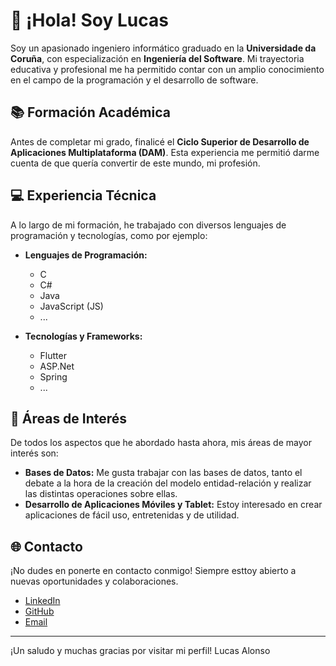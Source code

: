 # 👋 ¡Hola! Soy Lucas

Soy un apasionado ingeniero informático graduado en la **Universidade da Coruña**, con especialización en **Ingeniería del Software**. Mi trayectoria educativa y profesional me ha permitido contar con un amplio conocimiento en el campo de la programación y el desarrollo de software.

## 📚 Formación Académica

Antes de completar mi grado, finalicé el **Ciclo Superior de Desarrollo de Aplicaciones Multiplataforma (DAM)**. Esta experiencia me permitió darme cuenta de que quería convertir de este mundo, mi profesión.

## 💻 Experiencia Técnica

A lo largo de mi formación, he trabajado con diversos lenguajes de programación y tecnologías, como por ejemplo:

- **Lenguajes de Programación:**
  - C
  - C#
  - Java
  - JavaScript (JS)
  - ...

- **Tecnologías y Frameworks:**
  - Flutter
  - ASP.Net
  - Spring
  - ...

## 🌟 Áreas de Interés

De todos los aspectos que he abordado hasta ahora, mis áreas de mayor interés son:

- **Bases de Datos:** Me gusta trabajar con las bases de datos, tanto el debate a la hora de la creación del modelo entidad-relación y realizar las distintas operaciones sobre ellas.
- **Desarrollo de Aplicaciones Móviles y Tablet:** Estoy interesado en crear aplicaciones de fácil uso, entretenidas y de utilidad.

## 🌐 Contacto

¡No dudes en ponerte en contacto conmigo! Siempre esttoy abierto a nuevas oportunidades y colaboraciones.

- [LinkedIn](https://www.linkedin.com/in/alonsolucas/)
- [GitHub](https://github.com/alonsodesansegundo)
- [Email](alonsodesansegundo@gmail.com)

---

¡Un saludo y muchas gracias por visitar mi perfil!
Lucas Alonso

